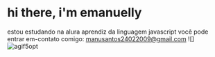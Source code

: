 # hi there, i'm emanuelly
estou estudando na alura 
aprendiz da linguagem javascript
você pode entrar em-contato comigo: manusantos24022009@gmail.com
![] ![agif5opt](https://github.com/user-attachments/assets/f743f933-98be-47a7-bc05-78e64075b1dc)
